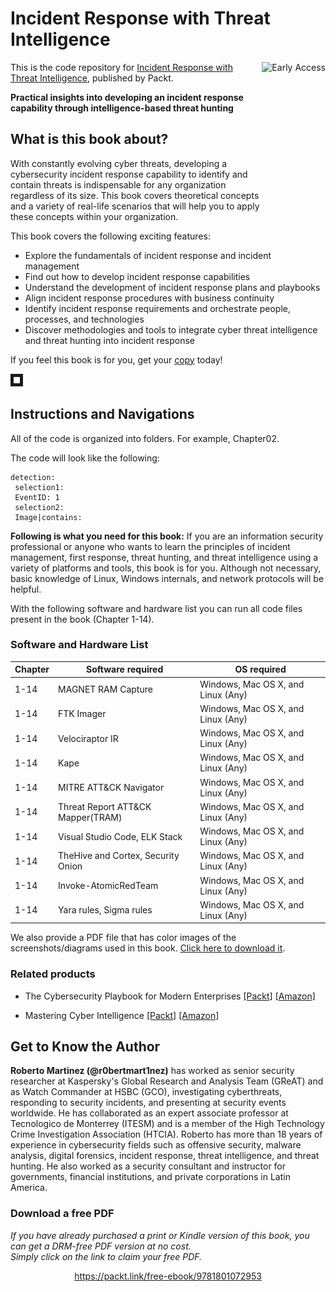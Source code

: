 # Incident Response with Threat Intelligence

<a href="https://www.packtpub.com/product/incident-response-with-threat-intelligence/9781801072953?utm_source=github&utm_medium=repository&utm_campaign=9781801072953"><img src="https://static.packt-cdn.com/products/9781801072953/cover/smaller" alt="Early Access" height="256px" align="right"></a>

This is the code repository for [Incident Response with Threat Intelligence](https://www.packtpub.com/product/incident-response-with-threat-intelligence/9781801072953?utm_source=github&utm_medium=repository&utm_campaign=9781801072953), published by Packt.

**Practical insights into developing an incident response capability through intelligence-based threat hunting**

## What is this book about?
With constantly evolving cyber threats, developing a cybersecurity incident response capability to identify and contain threats is indispensable for any organization regardless of its size. This book covers theoretical concepts and a variety of real-life scenarios that will help you to apply these concepts within your organization. 

This book covers the following exciting features:

* Explore the fundamentals of incident response and incident management
* Find out how to develop incident response capabilities
* Understand the development of incident response plans and playbooks
* Align incident response procedures with business continuity
* Identify incident response requirements and orchestrate people, processes, and technologies
* Discover methodologies and tools to integrate cyber threat intelligence and threat hunting into incident response

If you feel this book is for you, get your [copy](https://www.amazon.com/dp/1801072957) today!

<a href="https://www.packtpub.com/?utm_source=github&utm_medium=banner&utm_campaign=GitHubBanner"><img src="https://raw.githubusercontent.com/PacktPublishing/GitHub/master/GitHub.png" 
alt="https://www.packtpub.com/" border="5" /></a>

## Instructions and Navigations
All of the code is organized into folders. For example, Chapter02.

The code will look like the following:
```
detection:
 selection1:
 EventID: 1
 selection2:
 Image|contains: 

```

**Following is what you need for this book:**
If you are an information security professional or anyone who wants to learn the principles of incident management, first response, threat hunting, and threat intelligence using a variety of platforms and tools, this book is for you. Although not necessary, basic knowledge of Linux, Windows internals, and network protocols will be helpful.

With the following software and hardware list you can run all code files present in the book (Chapter 1-14).
### Software and Hardware List
| Chapter | Software required | OS required |
| -------- | ------------------------------------ | ----------------------------------- |
| 1-14 | MAGNET RAM Capture | Windows, Mac OS X, and Linux (Any) |
| 1-14 | FTK Imager | Windows, Mac OS X, and Linux (Any) |
| 1-14 | Velociraptor IR | Windows, Mac OS X, and Linux (Any) |
| 1-14 | Kape | Windows, Mac OS X, and Linux (Any) |
| 1-14 | MITRE ATT&CK Navigator | Windows, Mac OS X, and Linux (Any) |
| 1-14 | Threat Report ATT&CK Mapper(TRAM) | Windows, Mac OS X, and Linux (Any) |
| 1-14 | Visual Studio Code, ELK Stack | Windows, Mac OS X, and Linux (Any) |
| 1-14 | TheHive and Cortex, Security Onion | Windows, Mac OS X, and Linux (Any) |
| 1-14 | Invoke-AtomicRedTeam | Windows, Mac OS X, and Linux (Any) |
| 1-14 | Yara rules, Sigma rules | Windows, Mac OS X, and Linux (Any) |

We also provide a PDF file that has color images of the screenshots/diagrams used in this book. [Click here to download it](https://static.packt-cdn.com/downloads/9781801072953_ColorImages.pdf).

### Related products
* The Cybersecurity Playbook for Modern Enterprises [[Packt]](https://www.packtpub.com/product/the-cybersecurity-playbook-for-modern-enterprises/9781803248639?utm_source=github&utm_medium=repository&utm_campaign=9781803248639) [[Amazon]](https://www.amazon.com/dp/1803248637)

* Mastering Cyber Intelligence [[Packt]](https://www.packtpub.com/product/mastering-cyber-intelligence/9781800209404?utm_source=github&utm_medium=repository&utm_campaign=9781800209404) [[Amazon]](https://www.amazon.com/dp/1800209401)

## Get to Know the Author
**Roberto Martinez (@r0bertmart1nez)**
has worked as senior security researcher at Kaspersky's Global Research and Analysis Team (GReAT) and as Watch Commander at HSBC (GCO), investigating cyberthreats, responding to security incidents, and presenting at security events worldwide.
He has collaborated as an expert associate professor at Tecnologico de Monterrey (ITESM) and is a member of the High Technology Crime Investigation Association (HTCIA).
Roberto has more than 18 years of experience in cybersecurity fields such as offensive security, malware analysis, digital forensics, incident response, threat intelligence, and threat hunting.
He also worked as a security consultant and instructor for governments, financial institutions, and private corporations in Latin America.

### Download a free PDF

 <i>If you have already purchased a print or Kindle version of this book, you can get a DRM-free PDF version at no cost.<br>Simply click on the link to claim your free PDF.</i>
<p align="center"> <a href="https://packt.link/free-ebook/9781801072953">https://packt.link/free-ebook/9781801072953 </a> </p>